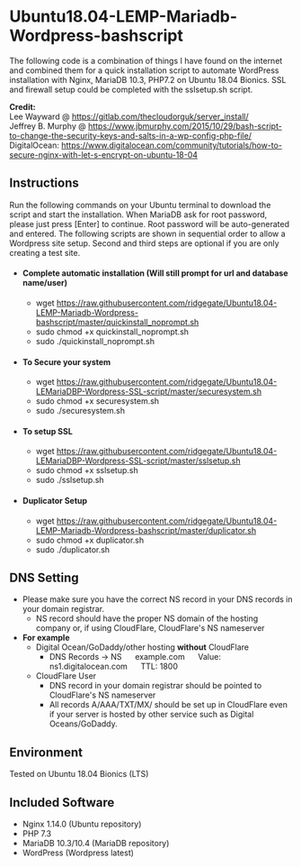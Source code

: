 # Ubuntu18.04-LEMP-Mariadb-Wordpress-bashscript
The following code is a combination of things I have found on the internet and combined them 
for a quick installation script to automate WordPress installation with Nginx, MariaDB 10.3, PHP7.2 on Ubuntu 18.04 Bionics. SSL and firewall setup could be completed with the sslsetup.sh script.

<strong>Credit: </strong>
</br>Lee Wayward @ https://gitlab.com/thecloudorguk/server_install/ 
</br>Jeffrey B. Murphy @ https://www.jbmurphy.com/2015/10/29/bash-script-to-change-the-security-keys-and-salts-in-a-wp-config-php-file/
</br>DigitalOcean: https://www.digitalocean.com/community/tutorials/how-to-secure-nginx-with-let-s-encrypt-on-ubuntu-18-04

## Instructions
Run the following commands on your Ubuntu terminal to download the script and start the installation. When MariaDB ask for root password, please just press [Enter] to continue. Root password will be auto-generated and entered. The following scripts are shown in sequential order to allow a Wordpress site setup. Second and third steps are optional if you are only creating a test site.</br>
* #### Complete automatic installation (Will still prompt for url and database name/user)
  * wget https://raw.githubusercontent.com/ridgegate/Ubuntu18.04-LEMP-Mariadb-Wordpress-bashscript/master/quickinstall_noprompt.sh  </br>
  * sudo chmod +x quickinstall_noprompt.sh </br>
  * sudo ./quickinstall_noprompt.sh </br>
* #### To Secure your system
  * wget https://raw.githubusercontent.com/ridgegate/Ubuntu18.04-LEMariaDBP-Wordpress-SSL-script/master/securesystem.sh </br>
  * sudo chmod +x securesystem.sh </br>
  * sudo ./securesystem.sh </br>
* #### To setup SSL
  * wget https://raw.githubusercontent.com/ridgegate/Ubuntu18.04-LEMariaDBP-Wordpress-SSL-script/master/sslsetup.sh</br>
  * sudo chmod +x sslsetup.sh </br>
  * sudo ./sslsetup.sh </br>
* #### Duplicator Setup
  * wget https://raw.githubusercontent.com/ridgegate/Ubuntu18.04-LEMP-Mariadb-Wordpress-bashscript/master/duplicator.sh  </br>
  * sudo chmod +x duplicator.sh </br>
  * sudo ./duplicator.sh </br>      
## DNS Setting
  * Please make sure you have the correct NS record in your DNS records in your domain registrar.
    * NS record should have the proper NS domain of the hosting company or, if using CloudFlare, CloudFlare's NS nameserver
  * <strong>For example</strong></br>
    * Digital Ocean/GoDaddy/other hosting <strong>without</strong> CloudFlare
      * DNS Records -> NS&nbsp;&nbsp;&nbsp;&nbsp;&nbsp;&nbsp;example.com&nbsp;&nbsp;&nbsp;&nbsp;&nbsp;&nbsp;Value: ns1.digitalocean.com&nbsp;&nbsp;&nbsp;&nbsp;&nbsp;&nbsp;TTL: 1800
    * CloudFlare User
      * DNS record in your domain registrar should be pointed to CloudFlare's NS nameserver 
      * All records A/AAA/TXT/MX/ should be set up in CloudFlare even if your server is hosted by other service such as Digital Oceans/GoDaddy.

## Environment
Tested on Ubuntu 18.04 Bionics (LTS)

## Included Software
* Nginx 1.14.0 (Ubuntu repository)
* PHP 7.3 
* MariaDB 10.3/10.4 (MariaDB repository)
* WordPress (Wordpress latest)

